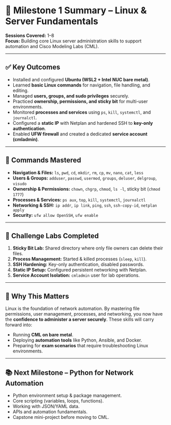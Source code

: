 # 📘 Milestone 1 Summary – Linux & Server Fundamentals  

**Sessions Covered:** 1–8  
**Focus:** Building core Linux server administration skills to support automation and Cisco Modeling Labs (CML).  

---

## ✅ Key Outcomes
- Installed and configured **Ubuntu (WSL2 + Intel NUC bare metal)**.  
- Learned **basic Linux commands** for navigation, file handling, and editing.  
- Managed **users, groups, and sudo privileges** securely.  
- Practiced **ownership, permissions, and sticky bit** for multi-user environments.  
- Monitored **processes and services** using `ps`, `kill`, `systemctl`, and `journalctl`.  
- Configured a **static IP** with Netplan and hardened SSH to **key-only authentication**.  
- Enabled **UFW firewall** and created a dedicated **service account (cmladmin)**.  

---

## 🔑 Commands Mastered
- **Navigation & Files:** `ls`, `pwd`, `cd`, `mkdir`, `rm`, `cp`, `mv`, `nano`, `cat`, `less`  
- **Users & Groups:** `adduser`, `passwd`, `usermod`, `groups`, `deluser`, `delgroup`, `visudo`  
- **Ownership & Permissions:** `chown`, `chgrp`, `chmod`, `ls -l`, sticky bit (`chmod 1777`)  
- **Processes & Services:** `ps aux`, `top`, `kill`, `systemctl`, `journalctl`  
- **Networking & SSH:** `ip addr`, `ip link`, `ping`, `ssh`, `ssh-copy-id`, `netplan apply`  
- **Security:** `ufw allow OpenSSH`, `ufw enable`  

---

## 🧪 Challenge Labs Completed
1. **Sticky Bit Lab:** Shared directory where only file owners can delete their files.  
2. **Process Management:** Started & killed processes (`sleep`, `kill`).  
3. **SSH Hardening:** Key-only authentication, disabled passwords.  
4. **Static IP Setup:** Configured persistent networking with Netplan.  
5. **Service Account Isolation:** `cmladmin` user for lab operations.  

---

## 🚀 Why This Matters
Linux is the foundation of network automation. By mastering file permissions, user management, processes, and networking, you now have the **confidence to administer a server securely**. These skills will carry forward into:  
- Running **CML on bare metal**.  
- Deploying **automation tools** like Python, Ansible, and Docker.  
- Preparing for **exam scenarios** that require troubleshooting Linux environments.  

---

## 📚 Next Milestone – Python for Network Automation
- Python environment setup & package management.  
- Core scripting (variables, loops, functions).  
- Working with JSON/YAML data.  
- APIs and automation fundamentals.  
- Capstone mini-project before moving to CML.  
